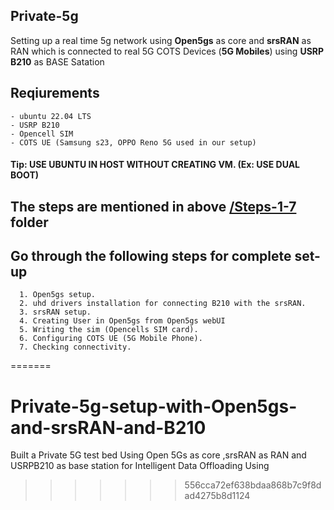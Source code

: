 
## Private-5g
Setting up a real time 5g network using **Open5gs** as core and **srsRAN** as RAN which is connected to real 5G COTS Devices (**5G Mobiles**) using **USRP B210** as BASE Satation

## Reqiurements
```
- ubuntu 22.04 LTS 
- USRP B210
- Opencell SIM
- COTS UE (Samsung s23, OPPO Reno 5G used in our setup)
```

#### Tip: USE UBUNTU IN HOST WITHOUT CREATING VM. (Ex: USE DUAL BOOT) 

## The steps are mentioned in above [/Steps-1-7 ](https://github.com/ManojPandekamat/Private-5g-setup-with-Open5gs-and-srsRAN-and-B210/tree/main/Steps-1-7) folder
## Go through the following steps for complete set-up
```
  1. Open5gs setup.
  2. uhd drivers installation for connecting B210 with the srsRAN.
  3. srsRAN setup.
  4. Creating User in Open5gs from Open5gs webUI
  5. Writing the sim (Opencells SIM card).
  6. Configuring COTS UE (5G Mobile Phone).
  7. Checking connectivity. 
```
=======
# Private-5g-setup-with-Open5gs-and-srsRAN-and-B210
Built a Private 5G test bed  Using Open 5Gs as core ,srsRAN as RAN and USRPB210 as base station  for Intelligent Data  Offloading Using 
>>>>>>> 556cca72ef638bdaa868b7c9f8dad4275b8d1124
